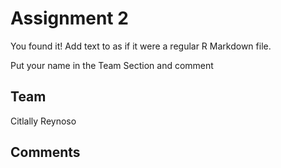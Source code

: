 # Assignment 2

You found it!  Add text to as if it were a regular R Markdown file.

Put your name in the Team Section and comment

## Team
Citlally Reynoso

## Comments
